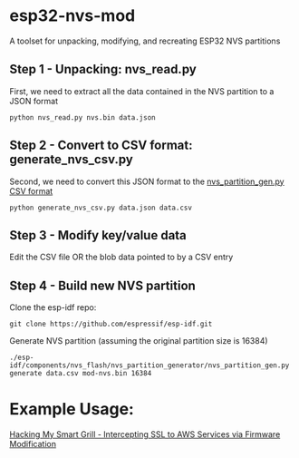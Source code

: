 # esp32-nvs-mod
A toolset for unpacking, modifying, and recreating ESP32 NVS partitions

## Step 1 - Unpacking: nvs\_read.py

First, we need to extract all the data contained in the NVS partition to a JSON format

```
python nvs_read.py nvs.bin data.json
```

## Step 2 - Convert to CSV format: generate\_nvs\_csv.py

Second, we need to convert this JSON format to the [nvs\_partition\_gen.py CSV format](https://github.com/espressif/esp-idf/tree/master/components/nvs_flash/nvs_partition_generator)

```
python generate_nvs_csv.py data.json data.csv
```

## Step 3 - Modify key/value data

Edit the CSV file OR the blob data pointed to by a CSV entry

## Step 4 - Build new NVS partition

Clone the esp-idf repo:
```
git clone https://github.com/espressif/esp-idf.git
```

Generate NVS partition (assuming the original partition size is 16384)
```
./esp-idf/components/nvs_flash/nvs_partition_generator/nvs_partition_gen.py generate data.csv mod-nvs.bin 16384
```

# Example Usage:

[Hacking My Smart Grill - Intercepting SSL to AWS Services via Firmware Modification](https://youtu.be/mV-xmUqkqR0?t=876)
